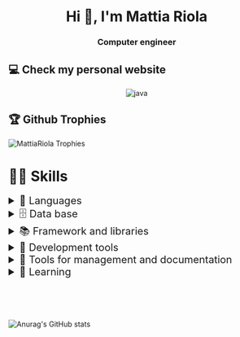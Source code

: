 <h1 align="center">Hi 👋, I'm Mattia Riola</h1>
<h3 align="center">Computer engineer</h3>
<!--
<p align="left"> <img src="https://komarev.com/ghpvc/?username=MattiaRiola&label=Profile%20views&color=0e75b6&style=flat" alt="mattia" /> </p>
-->

<h2>💻 Check my personal website</h2>
<p align="center">
  <a ref="https://mattiariola.github.io/" target="_blank" rel="external"> 
    <img src="https://sdk.bitmoji.com/render/panel/283a31f3-6667-448a-bbc6-4653eeddf99d-aba1290c-ac3c-4a58-9daf-b1524918824c-v1.png?transparent=1&palette=1" alt="java" width="256" height="256"/> 
  </a>
</p>


<h2>🏆 Github Trophies</h2>  
<img src="https://github-profile-trophy.vercel.app/?username=MattiaRiola&rank=-C,-B,-?&no-bg=true&no-frame=true&theme=gruvbox" alt="MattiaRiola Trophies" /></a> </p>

<h1>🤹🏼 Skills</h1>
<details><summary style="font-size:20px">🔣 Languages</summary>
  <p align="left" style="margin-left:2em">
    <a href="https://www.java.com" target="_blank" rel="external"> 
      <img src="https://raw.githubusercontent.com/devicons/devicon/master/icons/java/java-original.svg" alt="java" width="40" height="40"/> 
    </a>
    <a href="https://kotlinlang.org" target="_blank" rel="external"> 
      <img src="https://www.vectorlogo.zone/logos/kotlinlang/kotlinlang-icon.svg" alt="kotlin" width="40" height="40"/> 
    </a>
    <a href="https://www.cprogramming.com/" target="_blank" rel="external">
      <img src="https://raw.githubusercontent.com/devicons/devicon/master/icons/c/c-original.svg" alt="c" width="40" height="40"/> 
    </a>
    <a href="https://www.cprogramming.com/" target="_blank" rel="external"> 
      <img src="https://raw.githubusercontent.com/devicons/devicon/master/icons/cplusplus/cplusplus-original.svg" alt="cpp" width="40" height="40"/> 
    </a>
    <a href="https://www.w3schools.com/cs/" target="_blank" rel="external">
      <img src="https://raw.githubusercontent.com/devicons/devicon/master/icons/csharp/csharp-original.svg" alt="csharp" width="40" height="40"/>
    </a>
    <a href="https://go.dev/" target="_blank" rel="external">
      <img src="https://raw.githubusercontent.com/devicons/devicon/master/icons/go/go-original.svg" alt="golang" width="40" height="40"/> 
    </a>
    <a href="https://www.python.org/" target="_blank" rel="external"> 
      <img src="https://raw.githubusercontent.com/devicons/devicon/master/icons/python/python-original.svg" alt="python" width="40" height="40"/>
    </a>
  </p>

</details>

<details><summary style="font-size:20px">🗄️ Data base</summary>
  <p align="left" style="margin-left:2em">
    <a href="https://www.mongodb.com/" target="_blank" rel="external"> 
      <img src="https://raw.githubusercontent.com/devicons/devicon/master/icons/mongodb/mongodb-original.svg" alt="mongodb" width="40" height="40"/> 
    </a>
    <a href="https://www.mysql.com/" target="_blank" rel="external"> 
      <img src="https://raw.githubusercontent.com/devicons/devicon/master/icons/mysql/mysql-original.svg" alt="mysql" width="40" height="40"/> 
    </a>
    <a href="https://www.postgresql.org/" target="_blank" rel="external"> 
      <img src="https://raw.githubusercontent.com/devicons/devicon/master/icons/postgresql/postgresql-original.svg" alt="postgresql" width="40" height="40"/> 
    </a>
    <a href="https://www.sqlite.org/" target="_blank" rel="external"> 
      <img src="https://raw.githubusercontent.com/devicons/devicon/master/icons/sqlite/sqlite-original.svg" alt="sqlite" width="40" height="40"/> 
    </a>
  </p>
</details>

<details><summary style="font-size:20px">📚 Framework and libraries</summary>
  <p align="left" style="margin-left:2em">
    <a href="https://iv4xr-project.eu" target="_blank" rel="external"> 
      <img src="https://avatars.githubusercontent.com/u/56686022?s=200&v=4" alt="iv4xr" width="40" height="40"/> 
    </a>
    <a href="https://spring.io/" target="_blank" rel="external"> 
      <img src="https://raw.githubusercontent.com/devicons/devicon/master/icons/spring/spring-original.svg" alt="spring" width="40" height="40"/> 
    </a>
    <a href="https://getbootstrap.com/" target="_blank" rel="external"> 
      <img src="https://raw.githubusercontent.com/devicons/devicon/master/icons/bootstrap/bootstrap-original.svg" alt="bootstrap" width="40" height="40"/> 
    </a>
    <a href="https://react-bootstrap.netlify.app/" target="_blank" rel="external"> 
      <img src="https://react-bootstrap.netlify.app/img/logo.svg" alt="reactbootstrap" width="40" height="40"/> 
    </a>
    <a href="https://expressjs.com/" target="_blank" rel="external"> 
      <img src="https://raw.githubusercontent.com/devicons/devicon/master/icons/express/express-original.svg" alt="expressjs" width="40" height="40"/> 
    </a>
    <a href="https://m2.material.io/" target="_blank" rel="external"> 
      <img src="https://upload.wikimedia.org/wikipedia/commons/c/c7/Google_Material_Design_Logo.svg" alt="material.io" width="40" height="40"/> 
    </a>
    <a href="https://site.mockito.org/" target="_blank" rel="external"> 
      <img src="https://avatars.githubusercontent.com/u/2054056?s=48&v=4" alt="mockito" width="40" height="40"/> 
    </a>
    <a href="https://junit.org/" target="_blank" rel="external"> 
      <img src="https://junit.org/junit5/assets/img/junit5-logo.png" alt="junit" width="40" height="40"/> 
    </a>
    <a href="https://www.selenium.dev/" target="_blank" rel="external"> 
      <img src="https://raw.githubusercontent.com/devicons/devicon/master/icons/selenium/selenium-original.svg" alt="selenium" width="40" height="40"/> 
    </a>
    <a href="https://www.cypress.io/" target="_blank" rel="external"> 
      <img src="https://www.cypress.io/favicon.ico" alt="cypress" width="40" height="40"/> 
    </a>
  </p>
</details>

<details><summary style="font-size:20px">🧰 Development tools</summary>
  <p align="left" style="margin-left:2em">
    <a href="https://unity.com/" target="_blank" rel="external"> 
      <img src="https://raw.githubusercontent.com/devicons/devicon/master/icons/unity/unity-original.svg" alt="Unity" width="40" height="40"/> 
    </a> 
    <a href="https://kafka.apache.org/" target="_blank" rel="external"> 
      <img src="https://raw.githubusercontent.com/devicons/devicon/master/icons/apachekafka/apachekafka-original.svg" alt="kafka" width="40" height="40"/> 
    </a>
    <a href="https://www.docker.com/" target="_blank" rel="external"> 
      <img src="https://raw.githubusercontent.com/devicons/devicon/master/icons/docker/docker-original-wordmark.svg" alt="docker" width="40" height="40"/> 
    </a>
    <a href="https://developer.android.com/studio" target="_blank" rel="external"> 
      <img src="https://raw.githubusercontent.com/devicons/devicon/master/icons/androidstudio/androidstudio-original.svg" alt="androidstudio" width="40" height="40"/> 
    </a>
    <a href="https://gradle.org/" target="_blank" rel="external"> 
      <img src="https://raw.githubusercontent.com/devicons/devicon/master/icons/gradle/gradle-plain.svg" alt="gradle" width="40" height="40"/> 
    </a>
    <a href="https://grafana.com/" target="_blank" rel="external"> 
      <img src="https://raw.githubusercontent.com/devicons/devicon/master/icons/grafana/grafana-original.svg" alt="grafana" width="40" height="40"/> 
    </a>
    <a href="https://www.sonarsource.com/" target="_blank" rel="external"> 
      <img src="https://seeklogo.com/images/S/sonarcloud-logo-39208B5388-seeklogo.com.png" alt="sonar" width="40" height="40"/> 
    </a> 
  </p>
</details>

<details><summary style="font-size:20px">🧰 Tools for management and documentation</summary>
  <p align="left" style="margin-left:2em">
    <a href="https://www.microsoft.com/it-it/microsoft-365/products-apps-services" target="_blank" rel="external"> 
      <img src="https://www.shareicon.net/data/128x128/2017/01/12/870442_applications_512x512.png" alt="office365" width="40" height="40"/> 
    </a>
    <a href="https://trello.com/" target="_blank" rel="external"> 
      <img src="https://raw.githubusercontent.com/devicons/devicon/master/icons/trello/trello-plain.svg" alt="trello" width="40" height="40"/> 
    </a>
    <a href="https://www.jetbrains.com/youtrack/" target="_blank" rel="external"> 
      <img src="https://www.svgrepo.com/show/354593/youtrack.svg" alt="youtrack" width="40" height="40"/> 
    </a>
    <a href="https://lookerstudio.google.com/" target="_blank" rel="external"> 
      <img src="https://www.gstatic.com/analytics-lego/svg/ic_looker_studio.svg" alt="lookerstudio" width="40" height="40"/> 
    </a>
    <a href="https://www.notion.so/" target="_blank" rel="external"> 
      <img src="https://upload.wikimedia.org/wikipedia/commons/thumb/e/e9/Notion-logo.svg/100px-Notion-logo.svg.png?20220918151013" alt="notion" width="40" height="40"/> 
    </a>
    <a href="https://www.markdownguide.org/" target="_blank" rel="external"> 
      <img src="https://raw.githubusercontent.com/devicons/devicon/master/icons/markdown/markdown-original.svg" alt="markdown" width="40" height="40"/>
    </a>
    <a href="https://www.latex-project.org/" target="_blank" rel="external"> 
      <img src="https://raw.githubusercontent.com/devicons/devicon/master/icons/latex/latex-original.svg" alt="latex" width="40" height="40"/> 
    </a>
    <a href="https://draw.io/" target="_blank" rel="external"> 
      <img src="https://avatars.githubusercontent.com/u/1769238?s=48&v=4" alt="bootstrap" width="40" height="40"/> 
    </a>
    <a href="https://plantuml.com" target="_blank" rel="external"> 
      <img src="https://cdn.icon-icons.com/icons2/2107/PNG/512/file_type_plantuml_icon_130258.png" alt="plantuml" width="40" height="40"/> 
    </a>
  </p>
</details>

<details><summary style="font-size:20px">🌱 Learning</summary>
  <p align="left" style="margin-left:2em">
    <a href="https://threejs.org/" target="_blank" rel="external"> 
      <img src="https://raw.githubusercontent.com/devicons/devicon/master/icons/threejs/threejs-original.svg" alt="bootstrap" width="40" height="40"/> 
    </a>
      <a href="https://www.unrealengine.com/" target="_blank" rel="external"> 
      <img src="https://raw.githubusercontent.com/devicons/devicon/master/icons/unrealengine/unrealengine-original.svg" alt="bootstrap" width="40" height="40"/> 
    </a>
  </p>
</details>

<br/>
<br/>
<br/>
<br/>

![Anurag's GitHub stats](https://github-readme-stats.vercel.app/api?username=mattiariola&show_icons=true&theme=dark)

<!--
**MattiaRiola/MattiaRiola** is a ✨ _special_ ✨ repository because its `README.md` (this file) appears on your GitHub profile.

Here are some ideas to get you started:

- 🔭 I’m currently working on ...

- 👯 I’m looking to collaborate on ...

- 💬 Ask me about ...
- 📫 How to reach me: ...
- 😄 Pronouns: ...
- ⚡ Fun fact: ...
-->
